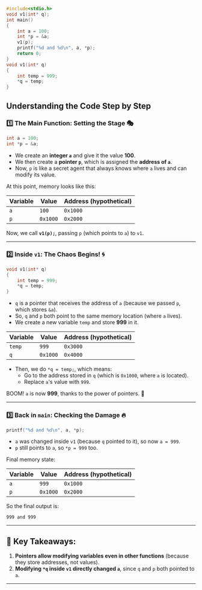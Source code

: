 ```c
#include<stdio.h>
void v1(int* q);
int main()
{
    int a = 100;
    int *p = &a;
    v1(p);
    printf("%d and %d\n", a, *p);
    return 0;
}
void v1(int* q)
{
    int temp = 999;
    *q = temp;
}
```

## **Understanding the Code Step by Step**

### **1️⃣ The Main Function: Setting the Stage 🎭**  
```c
int a = 100;
int *p = &a;
```
- We create an **integer `a`** and give it the value **100**.  
- We then create a **pointer `p`**, which is assigned the **address of `a`**.  
- Now, `p` is like a secret agent that always knows where `a` lives and can modify its value.

At this point, memory looks like this:  

| Variable | Value  | Address (hypothetical) |
|----------|--------|------------------------|
| `a`      | `100`  | `0x1000`               |
| `p`      | `0x1000` | `0x2000`               |

Now, we call **`v1(p);`**, passing `p` (which points to `a`) to `v1`.  

---

### **2️⃣ Inside `v1`: The Chaos Begins! 🌀**
```c
void v1(int* q)
{
    int temp = 999;
    *q = temp;
}
```
- `q` is a pointer that receives the address of `a` (because we passed `p`, which stores `&a`).
- So, `q` and `p` both point to the same memory location (where `a` lives).  
- We create a new variable `temp` and store **999** in it.  

| Variable | Value  | Address (hypothetical) |
|----------|--------|------------------------|
| `temp`   | `999`  | `0x3000`               |
| `q`      | `0x1000` | `0x4000`               |

- Then, we do `*q = temp;`, which means:  
  - Go to the address stored in `q` (which is `0x1000`, where `a` is located).  
  - Replace `a`'s value with `999`.

BOOM! `a` is now **999**, thanks to the power of pointers. 🚀  

---

### **3️⃣ Back in `main`: Checking the Damage 🔥**
```c
printf("%d and %d\n", a, *p);
```
- `a` was changed inside `v1` (because `q` pointed to it), so now `a = 999`.
- `p` still points to `a`, so `*p = 999` too.

Final memory state:

| Variable | Value  | Address (hypothetical) |
|----------|--------|------------------------|
| `a`      | `999`  | `0x1000`               |
| `p`      | `0x1000` | `0x2000`               |

So the final output is:  
```
999 and 999
```

---

## **🎯 Key Takeaways:**
1. **Pointers allow modifying variables even in other functions** (because they store addresses, not values).  
2. **Modifying `*q` inside `v1` directly changed `a`**, since `q` and `p` both pointed to `a`.   
---